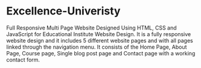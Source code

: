# Excellence-Univeristy
Full Responsive Multi Page Website Designed Using HTML, CSS and JavaScript for Educational Institute Website Design. It is a fully responsive website design and it includes 5 different website pages and with all pages linked through the navigation menu. It consists of the Home Page, About Page, Course page, Single blog post page and Contact page with a working contact form. 
